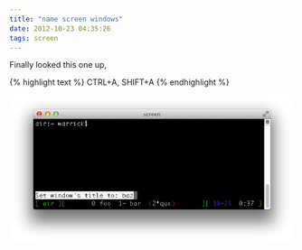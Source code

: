 ```yaml
---
title: "name screen windows"
date: 2012-10-23 04:35:26
tags: screen
---
```


<p>
Finally looked this one up,

{% highlight text %}
CTRL+A, SHIFT+A
{% endhighlight %}

<img src="/img/screen-window-name.png" alt="name screen window"/>
</p>

